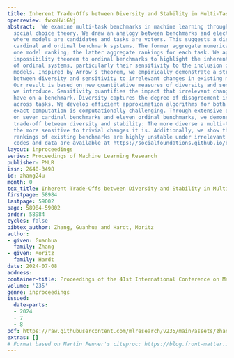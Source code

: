 ```yaml
---
title: Inherent Trade-Offs between Diversity and Stability in Multi-Task Benchmarks
openreview: fwxnHViGNj
abstract: 'We examine multi-task benchmarks in machine learning through the lens of
  social choice theory. We draw an analogy between benchmarks and electoral systems,
  where models are candidates and tasks are voters. This suggests a distinction between
  cardinal and ordinal benchmark systems. The former aggregate numerical scores into
  one model ranking; the latter aggregate rankings for each task. We apply Arrow’s
  impossibility theorem to ordinal benchmarks to highlight the inherent limitations
  of ordinal systems, particularly their sensitivity to the inclusion of irrelevant
  models. Inspired by Arrow’s theorem, we empirically demonstrate a strong trade-off
  between diversity and sensitivity to irrelevant changes in existing multi-task benchmarks.
  Our result is based on new quantitative measures of diversity and sensitivity that
  we introduce. Sensitivity quantifies the impact that irrelevant changes to tasks
  have on a benchmark. Diversity captures the degree of disagreement in model rankings
  across tasks. We develop efficient approximation algorithms for both measures, as
  exact computation is computationally challenging. Through extensive experiments
  on seven cardinal benchmarks and eleven ordinal benchmarks, we demonstrate a clear
  trade-off between diversity and stability: The more diverse a multi-task benchmark,
  the more sensitive to trivial changes it is. Additionally, we show that the aggregated
  rankings of existing benchmarks are highly unstable under irrelevant changes. The
  codes and data are available at https://socialfoundations.github.io/benchbench/.'
layout: inproceedings
series: Proceedings of Machine Learning Research
publisher: PMLR
issn: 2640-3498
id: zhang24u
month: 0
tex_title: Inherent Trade-Offs between Diversity and Stability in Multi-Task Benchmarks
firstpage: 58984
lastpage: 59002
page: 58984-59002
order: 58984
cycles: false
bibtex_author: Zhang, Guanhua and Hardt, Moritz
author:
- given: Guanhua
  family: Zhang
- given: Moritz
  family: Hardt
date: 2024-07-08
address:
container-title: Proceedings of the 41st International Conference on Machine Learning
volume: '235'
genre: inproceedings
issued:
  date-parts:
  - 2024
  - 7
  - 8
pdf: https://raw.githubusercontent.com/mlresearch/v235/main/assets/zhang24u/zhang24u.pdf
extras: []
# Format based on Martin Fenner's citeproc: https://blog.front-matter.io/posts/citeproc-yaml-for-bibliographies/
---
```

